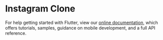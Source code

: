# Instagram Clone



For help getting started with Flutter, view our
[online documentation](https://flutter.dev/docs), which offers tutorials,
samples, guidance on mobile development, and a full API reference.
